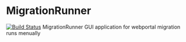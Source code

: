 # MigrationRunner


[![Build Status](https://travis-ci.org/gayan85/MigrationRunner.svg?branch=master)](https://travis-ci.org/gayan85/MigrationRunner.svg)
MigrationRunner GUI application for webportal migration runs menually 
